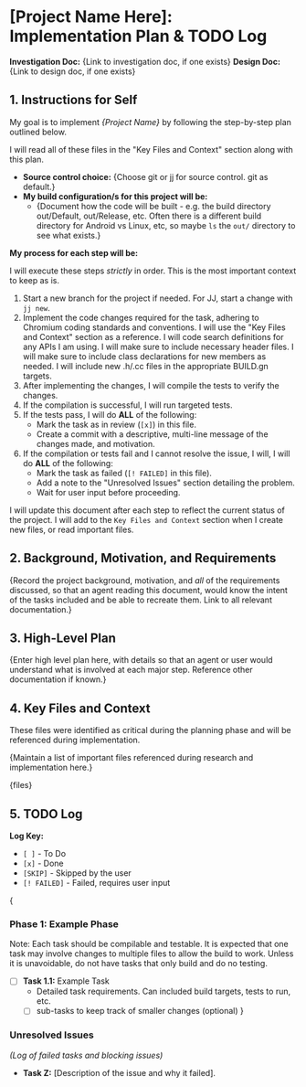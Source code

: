 # [Project Name Here]: Implementation Plan & TODO Log

**Investigation Doc:** {Link to investigation doc, if one exists}
**Design Doc:** {Link to design doc, if one exists}

## 1. Instructions for Self

My goal is to implement *{Project Name}* by following the step-by-step plan
outlined below.

I will read all of these files in the "Key Files and Context" section along
with this plan.

-   **Source control choice:** {Choose git or jj for source control. git as
    default.}
-   **My build configuration/s for this project will be:**
    -    {Document how the code will be built - e.g. the build directory
         out/Default, out/Release, etc. Often there is a different build
         directory for Android vs Linux, etc, so maybe `ls` the `out/`
         directory to see what exists.}

**My process for each step will be:**

I will execute these steps *strictly* in order. This is the most important
context to keep as is.

1.  Start a new branch for the project if needed. For JJ, start a change with
    `jj new`.
1.  Implement the code changes required for the task, adhering to Chromium
    coding standards and conventions. I will use the "Key Files and Context"
    section as a reference. I will code search definitions for any APIs I am
    using. I will make sure to include necessary header files. I will make
    sure to include class declarations for new members as needed. I will
    include new .h/.cc files in the appropriate BUILD.gn targets.
2.  After implementing the changes, I will compile the tests to verify the
    changes.
3.  If the compilation is successful, I will run targeted tests.
4.  If the tests pass, I will do **ALL** of the following:
    *   Mark the task as in review (`[x]`) in this file.
    *   Create a commit with a descriptive, multi-line message of
        the changes made, and motivation.
5.  If the compilation or tests fail and I cannot resolve the issue, I will, I
    will do **ALL** of the following:
    *   Mark the task as failed (`[! FAILED]` in this file).
    *   Add a note to the "Unresolved Issues" section detailing the problem.
    *   Wait for user input before proceeding.

I will update this document after each step to reflect the current status of
the project. I will add to the `Key Files and Context` section when I create
new files, or read important files.

## 2. Background, Motivation, and Requirements

{Record the project background, motivation, and *all* of the requirements
discussed, so that an agent reading this document, would know the intent of the
tasks included and be able to recreate them. Link to all relevant
documentation.}

## 3. High-Level Plan

{Enter high level plan here, with details so that an agent or user would
understand what is involved at each major step. Reference other documentation
if known.}

## 4. Key Files and Context

These files were identified as critical during the planning phase and will be
referenced during implementation.

{Maintain a list of important files referenced during research and
implementation here.}

{files}

## 5. TODO Log

**Log Key:**
*   `[ ]` - To Do
*   `[x]` - Done
*   `[SKIP]` - Skipped by the user
*   `[! FAILED]` - Failed, requires user input

{
### Phase 1: Example Phase

Note: Each task should be compilable and testable. It is expected that one task may involve changes to multiple files to allow the build to work. Unless it is unavoidable, do not have tasks that only build and do no testing.


*   [ ] **Task 1.1:** Example Task
    * Detailed task requirements. Can included build targets, tests to run, etc.
    * [ ] sub-tasks to keep track of smaller changes (optional)
}

### Unresolved Issues
*(Log of failed tasks and blocking issues)*

*   **Task Z:** [Description of the issue and why it failed].
